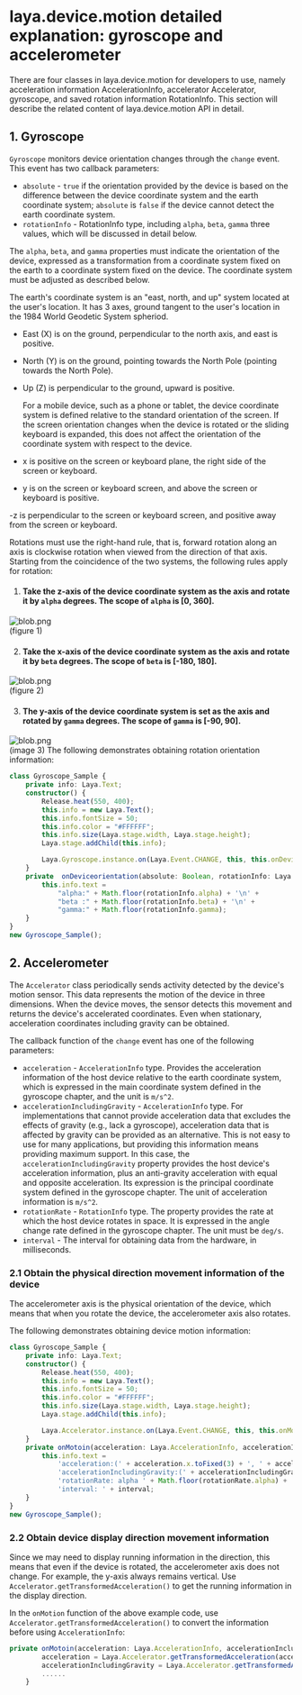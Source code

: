 # laya.device.motion detailed explanation: gyroscope and accelerometer

There are four classes in laya.device.motion for developers to use, namely acceleration information AccelerationInfo, accelerator Accelerator, gyroscope, and saved rotation information RotationInfo. This section will describe the related content of laya.device.motion API in detail.

## 1. Gyroscope

 `Gyroscope` monitors device orientation changes through the `change` event. This event has two callback parameters:

- `absolute` - `true` if the orientation provided by the device is based on the difference between the device coordinate system and the earth coordinate system; `absolute` is `false` if the device cannot detect the earth coordinate system.
- `rotationInfo` - RotationInfo type, including `alpha`, `beta`, `gamma` three values, which will be discussed in detail below.

 The `alpha`, `beta`, and `gamma` properties must indicate the orientation of the device, expressed as a transformation from a coordinate system fixed on the earth to a coordinate system fixed on the device. The coordinate system must be adjusted as described below.

 The earth's coordinate system is an "east, north, and up" system located at the user's location. It has 3 axes, ground tangent to the user's location in the 1984 World Geodetic System spheriod.

- East (X) is on the ground, perpendicular to the north axis, and east is positive.

- North (Y) is on the ground, pointing towards the North Pole (pointing towards the North Pole).

- Up (Z) is perpendicular to the ground, upward is positive.

  For a mobile device, such as a phone or tablet, the device coordinate system is defined relative to the standard orientation of the screen. If the screen orientation changes when the device is rotated or the sliding keyboard is expanded, this does not affect the orientation of the coordinate system with respect to the device.

- x is positive on the screen or keyboard plane, the right side of the screen or keyboard.

- y is on the screen or keyboard screen, and above the screen or keyboard is positive.

-z is perpendicular to the screen or keyboard screen, and positive away from the screen or keyboard.

  Rotations must use the right-hand rule, that is, forward rotation along an axis is clockwise rotation when viewed from the direction of that axis. Starting from the coincidence of the two systems, the following rules apply for rotation:

1. #### Take the z-axis of the device coordinate system as the axis and rotate it by `alpha` degrees. The scope of `alpha` is [0, 360].

![blob.png](img/1.png)<br/>
(figure 1)

2. #### Take the x-axis of the device coordinate system as the axis and rotate it by `beta` degrees. The scope of `beta` is [-180, 180].

![blob.png](img/2.png)<br/>
(figure 2)

3. #### The y-axis of the device coordinate system is set as the axis and rotated by `gamma` degrees. The scope of `gamma` is [-90, 90].

![blob.png](img/3.png)<br/>
(image 3)
The following demonstrates obtaining rotation orientation information:

```typescript
class Gyroscope_Sample {
	private info: Laya.Text;
	constructor() {
    	Release.heat(550, 400);
    	this.info = new Laya.Text();
    	this.info.fontSize = 50;
    	this.info.color = "#FFFFFF";
    	this.info.size(Laya.stage.width, Laya.stage.height);
    	Laya.stage.addChild(this.info);

    	Laya.Gyroscope.instance.on(Laya.Event.CHANGE, this, this.onDeviceorientation);
	}
	private  onDeviceorientation(absolute: Boolean, rotationInfo: Laya.RotationInfo): void {
    	this.info.text =
        	"alpha:" + Math.floor(rotationInfo.alpha) + '\n' +
        	"beta :" + Math.floor(rotationInfo.beta) + '\n' +
        	"gamma:" + Math.floor(rotationInfo.gamma);
	}
}
new Gyroscope_Sample();
```



## 2. Accelerometer

The `Accelerator` class periodically sends activity detected by the device's motion sensor. This data represents the motion of the device in three dimensions. When the device moves, the sensor detects this movement and returns the device's accelerated coordinates. Even when stationary, acceleration coordinates including gravity can be obtained.

The callback function of the `change` event has one of the following parameters:

- `acceleration` - `AccelerationInfo` type. Provides the acceleration information of the host device relative to the earth coordinate system, which is expressed in the main coordinate system defined in the gyroscope chapter, and the unit is `m/s^2`.
- `accelerationIncludingGravity` - `AccelerationInfo` type. For implementations that cannot provide acceleration data that excludes the effects of gravity (e.g., lack a gyroscope), acceleration data that is affected by gravity can be provided as an alternative. This is not easy to use for many applications, but providing this information means providing maximum support. In this case, the `accelerationIncludingGravity` property provides the host device's acceleration information, plus an anti-gravity acceleration with equal and opposite acceleration. Its expression is the principal coordinate system defined in the gyroscope chapter. The unit of acceleration information is `m/s^2`.
- `rotationRate` - `RotationInfo` type. The property provides the rate at which the host device rotates in space. It is expressed in the angle change rate defined in the gyroscope chapter. The unit must be `deg/s`.
- `interval` - The interval for obtaining data from the hardware, in milliseconds.

### 2.1 Obtain the physical direction movement information of the device

 The accelerometer axis is the physical orientation of the device, which means that when you rotate the device, the accelerometer axis also rotates.

The following demonstrates obtaining device motion information:

```typescript
class Gyroscope_Sample {
	private info: Laya.Text;
	constructor() {
    	Release.heat(550, 400);
    	this.info = new Laya.Text();
    	this.info.fontSize = 50;
    	this.info.color = "#FFFFFF";
    	this.info.size(Laya.stage.width, Laya.stage.height);
    	Laya.stage.addChild(this.info);

    	Laya.Accelerator.instance.on(Laya.Event.CHANGE, this, this.onMotoin);
	}
	private onMotoin(acceleration: Laya.AccelerationInfo, accelerationIncludingGravity: Laya.AccelerationInfo, rotationRate: Laya.RotationInfo, interval: number): void {
    	this.info.text =
        	'acceleration:(' + acceleration.x.toFixed(3) + ', ' + acceleration.y.toFixed(3) + ', ' + acceleration.z.toFixed(3) + ')\n' +
        	'accelerationIncludingGravity:(' + accelerationIncludingGravity.x.toFixed(3) + ', ' + accelerationIncludingGravity.y.toFixed(3) + ', ' + accelerationIncludingGravity.z.toFixed(3) + ')\n' +
        	'rotationRate: alpha ' + Math.floor(rotationRate.alpha) + ', beta ' + Math.floor(rotationRate.beta) + ', gamma ' + Math.floor(rotationRate.gamma) + '\n' +
        	'interval: ' + interval;
	}
}
new Gyroscope_Sample();
```

### **2.2 Obtain device display direction movement information**

Since we may need to display running information in the direction, this means that even if the device is rotated, the accelerometer axis does not change. For example, the y-axis always remains vertical. Use `Accelerator.getTransformedAcceleration()` to get the running information in the display direction.

 In the `onMotion` function of the above example code, use `Accelerator.getTransformedAcceleration()` to convert the information before using `AccelerationInfo`:

```typescript
private onMotoin(acceleration: Laya.AccelerationInfo, accelerationIncludingGravity: Laya.AccelerationInfo, rotationRate: Laya.RotationInfo, interval: number): void {
    	acceleration = Laya.Accelerator.getTransformedAcceleration(acceleration);
    	accelerationIncludingGravity = Laya.Accelerator.getTransformedAcceleration(accelerationIncludingGravity);
    	......
	}
```

